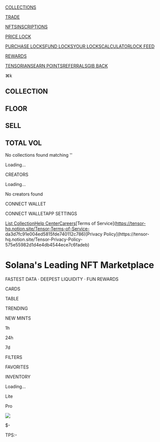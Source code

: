 [](/)[COLLECTIONS](/)

[TRADE](/trade/default)

[NFTS](/trade/default)[INSCRIPTIONS](/inscriptions)

[PRICE LOCK](/lock/purchase)

[PURCHASE LOCKS](/lock/purchase)[FUND LOCKS](/lock/fund)[YOUR
LOCKS](/lock/your)[CALCULATOR](/lock/calculator)[LOCK FEED](/lock/feed)

[REWARDS](/rewards)

[TENSORIANS](/rewards)[EARN POINTS](/rewards)[REFERRALS](/rewards)[GIB
BACK](/rewards)

⌘k

## COLLECTION

## FLOOR

## SELL

## TOTAL VOL

No collections found matching ''

Loading...

CREATORS

Loading...

No creators found

CONNECT WALLET

CONNECT WALLETAPP SETTINGS

[](https://discord.gg/tensor)

[](https://twitter.com/tensor_hq)

[List Collection](https://create.tensor.trade)[Help
Center](https://docs.tensor.trade)[Careers](https://boards.greenhouse.io/tensor)[Terms
of Service](https://tensor-hq.notion.site/Tensor-Terms-of-Service-
da3d7fc91e004ed5815fde740112c786)[Privacy Policy](https://tensor-
hq.notion.site/Tensor-Privacy-Policy-575e55982d1d4e4db4544ece7c6fadeb)

# Solana's Leading NFT Marketplace

FASTEST DATA · DEEPEST LIQUIDITY · FUN REWARDS

CARDS

TABLE

TRENDING

NEW MINTS

1h

24h

7d

FILTERS

FAVORITES

INVENTORY

Loading...

Lite

Pro

![](/tensorians/18.png)

$-

TPS:-

